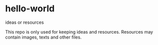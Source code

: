 # hello-world
ideas or resources

This repo is only used for keeping ideas and resources. Resources may contain images, texts and other files.

